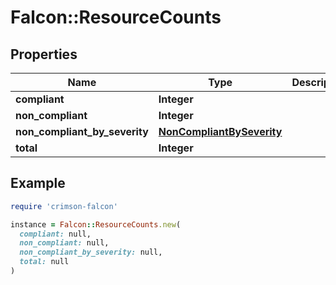 # Falcon::ResourceCounts

## Properties

| Name | Type | Description | Notes |
| ---- | ---- | ----------- | ----- |
| **compliant** | **Integer** |  |  |
| **non_compliant** | **Integer** |  |  |
| **non_compliant_by_severity** | [**NonCompliantBySeverity**](NonCompliantBySeverity.md) |  |  |
| **total** | **Integer** |  |  |

## Example

```ruby
require 'crimson-falcon'

instance = Falcon::ResourceCounts.new(
  compliant: null,
  non_compliant: null,
  non_compliant_by_severity: null,
  total: null
)
```

